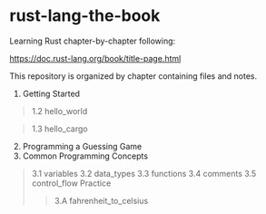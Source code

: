 # rust-lang-the-book

Learning Rust chapter-by-chapter following:

https://doc.rust-lang.org/book/title-page.html

This repository is organized by chapter containing files and notes.

1. Getting Started
> 1.2 hello_world

> 1.3 hello_cargo
2. Programming a Guessing Game
3. Common Programming Concepts
> 3.1 variables
> 3.2 data_types
> 3.3 functions
> 3.4 comments
> 3.5 control_flow
> Practice
>> 3.A fahrenheit_to_celsius